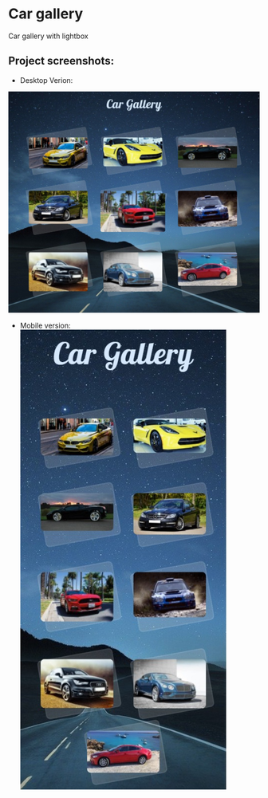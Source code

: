# Car gallery
Car gallery with lightbox

## Project screenshots:
- Desktop Verion:

![Desktop verion:](https://raw.githubusercontent.com/aszkurlat/car-gallery/main/Screenshot/Car%20Gallery.png)

- Mobile version:
![Mobile version:](https://github.com/aszkurlat/car-gallery/blob/main/Screenshot/Car%20Gallery%20Mobile.png)
